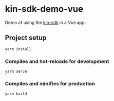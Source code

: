 # kin-sdk-demo-vue

Demo of using the [kin-sdk](https://github.com/kin-sdk/kin-sdk) in a Vue app.

## Project setup

```
yarn install
```

### Compiles and hot-reloads for development

```
yarn serve
```

### Compiles and minifies for production

```
yarn build
```

